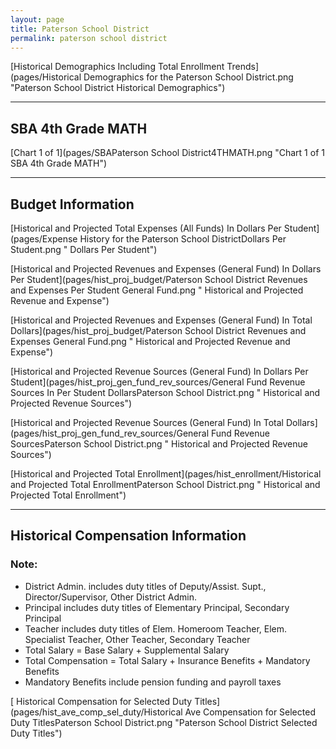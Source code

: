 ```yaml
---
layout: page
title: Paterson School District
permalink: paterson school district
---
```



[Historical Demographics Including Total Enrollment Trends](pages/Historical Demographics for the Paterson School District.png "Paterson School District Historical Demographics")

___

## SBA 4th Grade MATH

[Chart 1 of 1](pages/SBAPaterson School District4THMATH.png "Chart 1 of 1 SBA 4th Grade MATH")


___

## Budget Information

[Historical and Projected Total Expenses (All Funds) In Dollars Per Student](pages/Expense History for the Paterson School DistrictDollars Per Student.png " Dollars Per Student")

[Historical and Projected Revenues and Expenses (General Fund) In Dollars Per Student](pages/hist_proj_budget/Paterson School District Revenues and Expenses Per Student General Fund.png " Historical and Projected Revenue and Expense")

[Historical and Projected Revenues and Expenses (General Fund) In Total Dollars](pages/hist_proj_budget/Paterson School District Revenues and Expenses General Fund.png " Historical and Projected Revenue and Expense")

[Historical and Projected Revenue Sources (General Fund) In Dollars Per Student](pages/hist_proj_gen_fund_rev_sources/General Fund Revenue Sources In Per Student DollarsPaterson School District.png " Historical and Projected Revenue Sources")

[Historical and Projected Revenue Sources (General Fund) In Total Dollars](pages/hist_proj_gen_fund_rev_sources/General Fund Revenue SourcesPaterson School District.png " Historical and Projected Revenue Sources")

[Historical and Projected Total Enrollment](pages/hist_enrollment/Historical and Projected Total EnrollmentPaterson School District.png " Historical and Projected Total Enrollment")


___

## Historical Compensation Information
### Note:
- District Admin. includes duty titles of Deputy/Assist. Supt., Director/Supervisor, Other District Admin.
- Principal includes duty titles of Elementary Principal, Secondary Principal
- Teacher includes duty titles of Elem. Homeroom Teacher, Elem. Specialist Teacher, Other Teacher, Secondary Teacher
- Total Salary = Base Salary + Supplemental Salary
- Total Compensation = Total Salary + Insurance Benefits + Mandatory Benefits
- Mandatory Benefits include pension funding and payroll taxes

[ Historical Compensation for Selected Duty Titles](pages/hist_ave_comp_sel_duty/Historical Ave Compensation for Selected Duty TitlesPaterson School District.png "Paterson School District Selected Duty Titles")

